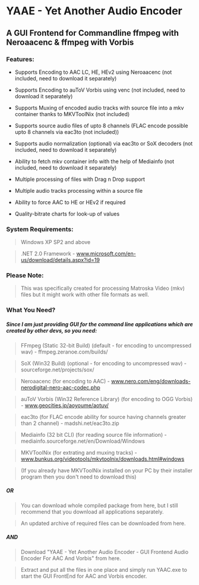 # YAAE - Yet Another Audio Encoder

## A GUI Frontend for Commandline ffmpeg with Neroaacenc & ffmpeg with Vorbis

### Features:

* Supports Encoding to AAC LC, HE, HEv2 using Neroaacenc (not included, need to download it separately)

* Supports Encoding to auToV Vorbis using venc (not included, need to download it separately)

* Supports Muxing of encoded audio tracks with source file into a mkv container thanks to MKVToolNix (not included)

* Supports source audio files of upto 8 channels (FLAC encode possible upto 8 channels via eac3to (not included))

* Supports audio normalization (optional) via eac3to or SoX decoders (not included, need to download it separately)

* Ability to fetch mkv container info with the help of Mediainfo (not included, need to download it separately)

* Multiple processing of files with Drag n Drop support

* Multiple audio tracks processing within a source file

* Ability to force AAC to HE or HEv2 if required

* Quality-bitrate charts for look-up of values

### System Requirements:

> Windows XP SP2 and above

> .NET 2.0 Framework - www.microsoft.com/en-us/download/details.aspx?id=19

### Please Note:

> This was specifically created for processing Matroska Video (mkv) files but it might work with other file formats as well.

### What You Need?

##### Since I am just providing GUI for the command line applications which are created by other devs, so you need:

> FFmpeg (Static 32-bit Build) (default - for encoding to uncompressed wav) - ffmpeg.zeranoe.com/builds/

> SoX (Win32 Build) (optional - for encoding to uncompressed wav) - sourceforge.net/projects/sox/

> Neroaacenc (for encoding to AAC) - www.nero.com/eng/downloads-nerodigital-nero-aac-codec.php

> auToV Vorbis (Win32 Reference Library) (for encoding to OGG Vorbis) - www.geocities.jp/aoyoume/aotuv/

> eac3to (for FLAC encode ability for source having channels greater than 2 channel) - madshi.net/eac3to.zip

> Mediainfo (32 bit CLI) (for reading source file information) - mediainfo.sourceforge.net/en/Download/Windows

> MKVToolNix (for extrating and muxing tracks) - www.bunkus.org/videotools/mkvtoolnix/downloads.html#windows

> (If you already have MKVToolNix installed on your PC by their installer program then you don't need to download this)

##### OR

> You can download whole compiled package from here, but I still recommend that you download all applications separately.

> An updated archive of required files can be downloaded from here.

##### AND

> Download "YAAE - Yet Another Audio Encoder - GUI Frontend Audio Encoder For AAC And Vorbis" from here.

> Extract and put all the files in one place and simply run YAAC.exe to start the GUI FrontEnd for AAC and Vorbis encoder. 
